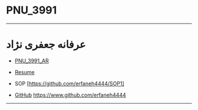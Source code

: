 # PNU_3991
---------
# عرفانه جعفری نژاد 
- [PNU_3991_AR](https://github.com/erfaneh4444/PNU_3991)

- [Resume](https://github.com/erfaneh4444/resume_fa.github.io) 

- SOP [https://github.com/erfaneh4444/SOP1]

- [GitHub](https://github.com/erfaneh4444)
https://www.github.com/erfaneh4444
-----------------
